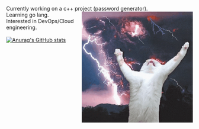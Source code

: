 Currently working on a c++ project (password generator). \
<img align="right" src="https://github.com/rahulk789/rahulk789/blob/main/cat-kitty.gif" height="300" width="300"/>
Learning go lang. \
Interested in DevOps/Cloud engineering. \
\
[![Anurag's GitHub stats](https://github-readme-stats.vercel.app/api?username=rahulk789&show_icons=true&theme=gotham)](https://github.com/anuraghazra/github-readme-stats)


